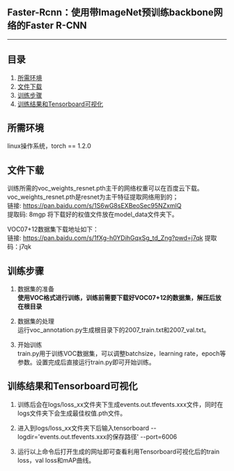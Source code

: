 ## Faster-Rcnn：使用带ImageNet预训练backbone网络的Faster R-CNN
---

## 目录
1. [所需环境](#所需环境)
2. [文件下载](#文件下载)
3. [训练步骤](#训练步骤)
4. [训练结果和Tensorboard可视化](#训练结果和tensorboard可视化)
 

## 所需环境
linux操作系统，torch == 1.2.0

## 文件下载
训练所需的voc_weights_resnet.pth主干的网络权重可以在百度云下载。  
voc_weights_resnet.pth是resnet为主干特征提取网络用到的；    
链接: https://pan.baidu.com/s/1S6wG8sEXBeoSec95NZxmlQ      
提取码: 8mgp
将下载好的权值文件放在model_data文件夹下。    

VOC07+12数据集下载地址如下：  
链接: https://pan.baidu.com/s/1fXg-h0YDihGqxSg_td_Zng?pwd=j7qk
提取码：j7qk

## 训练步骤
1. 数据集的准备   
**使用VOC格式进行训练，训练前需要下载好VOC07+12的数据集，解压后放在根目录**  

2. 数据集的处理   
运行voc_annotation.py生成根目录下的2007_train.txt和2007_val.txt。   

3. 开始训练   
train.py用于训练VOC数据集，可以调整batchsize，learning rate，epoch等参数。设置完成后直接运行train.py即可开始训练。   


## 训练结果和Tensorboard可视化
1. 训练后会在logs/loss_xx文件夹下生成events.out.tfevents.xxx文件，同时在logs文件夹下会生成最佳权值.pth文件。

2. 进入到logs/loss_xx文件夹下后输入tensorboard --logdir='events.out.tfevents.xxx的保存路径' --port=6006

3. 运行以上命令后打开生成的网址即可查看利用Tensorboard可视化后的train loss，val loss和mAP曲线。

